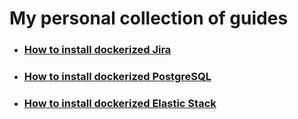 # My personal collection of guides

* ### [How to install dockerized Jira](jira/README.md)
* ### [How to install dockerized PostgreSQL](postgres/README.md)
* ### [How to install dockerized Elastic Stack](elastic/README.md)
